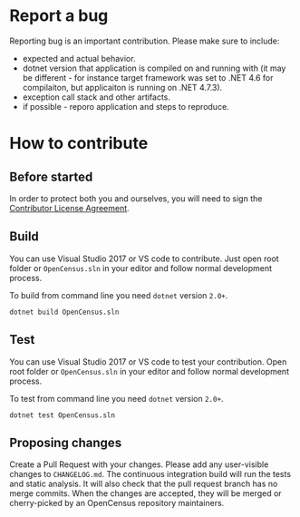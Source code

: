 # Report a bug

Reporting bug is an important contribution. Please make sure to include:

- expected and actual behavior.
- dotnet version that application is compiled on and running with (it may be different - for instance target framework was set to .NET 4.6 for compilaiton, but applicaiton is running on .NET 4.7.3).
- exception call stack and other artifacts.
- if possible - reporo application and steps to reproduce.

# How to contribute

## Before started

In order to protect both you and ourselves, you will need to sign the [Contributor License Agreement](https://cla.developers.google.com/clas).

## Build

You can use Visual Studio 2017 or VS code to contribute. Just open root folder or `OpenCensus.sln` in your editor and follow normal development process.

To build from command line you need `dotnet` version `2.0+`.

```
dotnet build OpenCensus.sln
```

## Test

You can use Visual Studio 2017 or VS code to test your contribution. Open root folder or `OpenCensus.sln` in your editor and follow normal development process.

To test from command line you need `dotnet` version `2.0+`.

```
dotnet test OpenCensus.sln
```

## Proposing changes

Create a Pull Request with your changes. Please add any user-visible changes to
`CHANGELOG.md`. The continuous integration build will run the tests and static
analysis. It will also check that the pull request branch has no merge commits.
When the changes are accepted, they will be merged or cherry-picked by an
OpenCensus repository maintainers.
